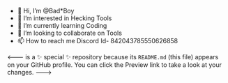 - 👋 Hi, I’m @Bad*Boy
- 👀 I’m interested in Hecking Tools
- 🌱 I’m currently learning Coding
- 💞️ I’m looking to collaborate on Tools
- 📫 How to reach me Discord Id- 842043785550626858

<--- is a ✨ special ✨ repository because its `README.md` (this file) appears on your GitHub profile.
You can click the Preview link to take a look at your changes.
--->
